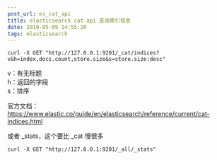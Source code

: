 ```yaml
---
post_url: es_cat_api
title: elasticsearch cat api 查询索引信息
date: 2019-05-09 14:55:20
tags: elasticsearch
---
```


```
curl -X GET "http://127.0.0.1:9201/_cat/indices?v&h=index,docs.count,store.size&s=store.size:desc"
```
v：有无标题  
h：返回的字段  
s：排序  

官方文档：https://www.elastic.co/guide/en/elasticsearch/reference/current/cat-indices.html


或者 _stats，这个要比 _cat 慢很多
```
curl -X GET "http://127.0.0.1:9201/_all/_stats"
```
